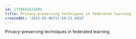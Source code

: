 ```yaml
---
id: 1738842621892
title: Privacy-preserving techniques in federated learning
createdAt: '2025-02-06T11:50:21.892Z'
---
```

Privacy-preserving techniques in federated learning
